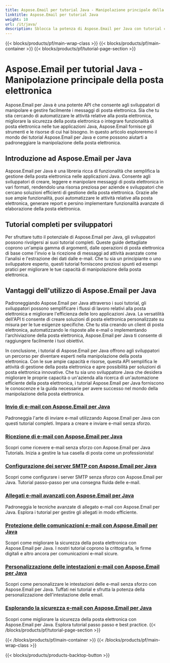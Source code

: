 ```yaml
---
title: Aspose.Email per tutorial Java - Manipolazione principale della posta elettronica
linktitle: Aspose.Email per tutorial Java
weight: 10
url: /it/java/
description: Sblocca la potenza di Aspose.Email per Java con tutorial completi. Scopri come manipolare, gestire la posta elettronica e altro ancora.
---
```


{{< blocks/products/pf/main-wrap-class >}}
{{< blocks/products/pf/main-container >}}
{{< blocks/products/pf/tutorial-page-section >}}

# Aspose.Email per tutorial Java - Manipolazione principale della posta elettronica


Aspose.Email per Java è una potente API che consente agli sviluppatori di manipolare e gestire facilmente i messaggi di posta elettronica. Sia che tu stia cercando di automatizzare le attività relative alla posta elettronica, migliorare la sicurezza della posta elettronica o integrare funzionalità di posta elettronica nelle tue applicazioni Java, Aspose.Email fornisce gli strumenti e le risorse di cui hai bisogno. In questo articolo esploreremo il mondo dei tutorial Aspose.Email per Java e come possono aiutarti a padroneggiare la manipolazione della posta elettronica.

## Introduzione ad Aspose.Email per Java

Aspose.Email per Java è una libreria ricca di funzionalità che semplifica la gestione della posta elettronica nelle applicazioni Java. Consente agli sviluppatori di creare, leggere e manipolare messaggi di posta elettronica in vari formati, rendendolo una risorsa preziosa per aziende e sviluppatori che cercano soluzioni efficienti di gestione della posta elettronica. Grazie alle sue ampie funzionalità, puoi automatizzare le attività relative alla posta elettronica, generare report e persino implementare funzionalità avanzate di elaborazione della posta elettronica.

## Tutorial completi per sviluppatori

Per sfruttare tutto il potenziale di Aspose.Email per Java, gli sviluppatori possono rivolgersi ai suoi tutorial completi. Queste guide dettagliate coprono un'ampia gamma di argomenti, dalle operazioni di posta elettronica di base come l'invio e la ricezione di messaggi ad attività avanzate come l'analisi e l'estrazione dei dati dalle e-mail. Che tu sia un principiante o uno sviluppatore esperto, questi tutorial forniscono preziosi spunti ed esempi pratici per migliorare le tue capacità di manipolazione della posta elettronica.

## Vantaggi dell'utilizzo di Aspose.Email per Java

Padroneggiando Aspose.Email per Java attraverso i suoi tutorial, gli sviluppatori possono semplificare i flussi di lavoro relativi alla posta elettronica e migliorare l'efficienza delle loro applicazioni Java. La versatilità dell'API ti consente di creare soluzioni di posta elettronica personalizzate su misura per le tue esigenze specifiche. Che tu stia creando un client di posta elettronica, automatizzando le risposte alle e-mail o implementando l'archiviazione della posta elettronica, Aspose.Email per Java ti consente di raggiungere facilmente i tuoi obiettivi.

In conclusione, i tutorial di Aspose.Email per Java offrono agli sviluppatori un percorso per diventare esperti nella manipolazione della posta elettronica. Con le sue ampie capacità e risorse, questa API semplifica le attività di gestione della posta elettronica e apre possibilità per soluzioni di posta elettronica innovative. Che tu sia uno sviluppatore Java che desidera migliorare le proprie capacità o un'azienda alla ricerca di un'automazione efficiente della posta elettronica, i tutorial Aspose.Email per Java forniscono le conoscenze e la guida necessarie per avere successo nel mondo della manipolazione della posta elettronica.

### [Invio di e-mail con Aspose.Email per Java](./sending-emails/)
Padroneggia l'arte di inviare e-mail utilizzando Aspose.Email per Java con questi tutorial completi. Impara a creare e inviare e-mail senza sforzo.
### [Ricezione di e-mail con Aspose.Email per Java](./receiving-emails/)
Scopri come ricevere e-mail senza sforzo con Aspose.Email per Java Tutorials. Inizia a gestire la tua casella di posta come un professionista!
### [Configurazione dei server SMTP con Aspose.Email per Java](./configuring-smtp-servers/)
Scopri come configurare i server SMTP senza sforzo con Aspose.Email per Java. Tutorial passo-passo per una consegna fluida delle e-mail.
### [Allegati e-mail avanzati con Aspose.Email per Java](./advanced-email-attachments/)
Padroneggia le tecniche avanzate di allegato e-mail con Aspose.Email per Java. Esplora i tutorial per gestire gli allegati in modo efficiente.
### [Protezione delle comunicazioni e-mail con Aspose.Email per Java](./securing-email-communications/)
Scopri come migliorare la sicurezza della posta elettronica con Aspose.Email per Java. I nostri tutorial coprono la crittografia, le firme digitali e altro ancora per comunicazioni e-mail sicure.
### [Personalizzazione delle intestazioni e-mail con Aspose.Email per Java](./customizing-email-headers/)
Scopri come personalizzare le intestazioni delle e-mail senza sforzo con Aspose.Email per Java. Tuffati nei tutorial e sfrutta la potenza della personalizzazione dell'intestazione delle email.
### [Esplorando la sicurezza e-mail con Aspose.Email per Java](./exploring-email-security/)
Scopri come migliorare la sicurezza della posta elettronica con Aspose.Email per Java. Esplora tutorial passo passo e best practice.
{{< /blocks/products/pf/tutorial-page-section >}}

{{< /blocks/products/pf/main-container >}}
{{< /blocks/products/pf/main-wrap-class >}}

{{< blocks/products/products-backtop-button >}}
